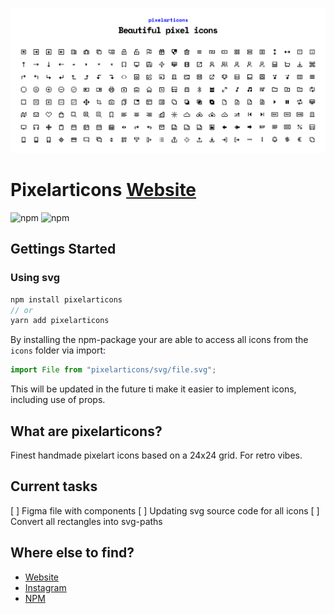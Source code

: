 ![alt text](cover.jpg "Pixelarticons Cover")

# Pixelarticons [Website](https://pixelarticons.com "Pixelarticons - Website")

![npm](https://img.shields.io/npm/v/pixelarticons.svg?color=green&label=npm&style=popout-square)
![npm](https://img.shields.io/npm/dt/pixelarticons.svg?color=blue&style=popout-square)

## Gettings Started

### Using svg

```javascript
npm install pixelarticons
// or
yarn add pixelarticons
```

By installing the npm-package your are able to access all icons from the `icons` folder via import:

```jsx
import File from "pixelarticons/svg/file.svg";
```

This will be updated in the future ti make it easier to implement icons, including use of props.

## What are pixelarticons?

Finest handmade pixelart icons based on a 24x24 grid. For retro vibes.

## Current tasks

[ ] Figma file with components
[ ] Updating svg source code for all icons
[ ] Convert all rectangles into svg-paths

## Where else to find?

- [Website](https://www.pixelarticons.com "Pixelarticons - Website")
- [Instagram](https://www.instagram.com/pixelarticons/ "Pixelarticons - Instagram")
- [NPM](https://www.npmjs.com/package/pixelarticons "Pixelarticons - Npm")
